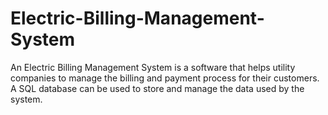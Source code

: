 # Electric-Billing-Management-System
An Electric Billing Management System is a software that helps utility companies to manage the billing and payment process for their customers. A SQL database can be used to store and manage the data used by the system.
